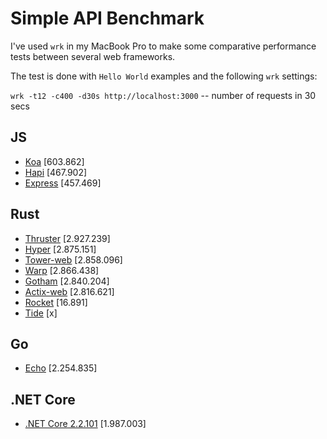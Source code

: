 # Simple API Benchmark

I've used `wrk` in my MacBook Pro to make some comparative performance tests between several web frameworks.

The test is done with `Hello World` examples and the following `wrk` settings:

`wrk -t12 -c400 -d30s http://localhost:3000` -- number of requests in 30 secs

## JS

- [Koa](https://koajs.com/) [603.862]
- [Hapi](https://hapijs.com/) [467.902]
- [Express](http://expressjs.com/) [457.469]

## Rust

- [Thruster](https://github.com/trezm/Thruster) [2.927.239]
- [Hyper](https://hyper.rs) [2.875.151]
- [Tower-web](https://github.com/carllerche/tower-web) [2.858.096]
- [Warp](https://github.com/seanmonstar/warp) [2.866.438]
- [Gotham](https://gotham.rs/) [2.840.204]
- [Actix-web](https://actix.rs/) [2.816.621]
- [Rocket](https://rocket.rs/) [16.891]
- [Tide](https://github.com/http-rs/tide) [x]

## Go

- [Echo](https://github.com/labstack/echo) [2.254.835]

## .NET Core

- [.NET Core 2.2.101](https://dotnet.github.io/) [1.987.003]
